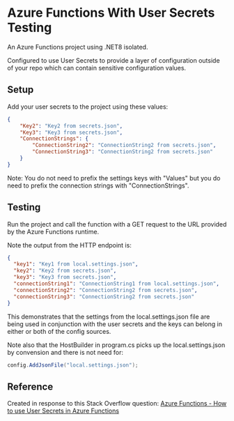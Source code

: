 ﻿# Azure Functions With User Secrets Testing
An Azure Functions project using .NET8 isolated.

Configured to use User Secrets to provide a layer of configuration outside of your repo which can contain sensitive configuration values.

## Setup
Add your user secrets to the project using these values:
```json
{
    "Key2": "Key2 from secrets.json",
    "Key3": "Key3 from secrets.json",
    "ConnectionStrings": {
        "ConnectionString2": "ConnectionString2 from secrets.json",
        "ConnectionString3": "ConnectionString2 from secrets.json"
    }
}
```

Note: You do not need to prefix the settings keys with "Values" but you do need to prefix the connection strings with "ConnectionStrings". 

## Testing
Run the project and call the function with a GET request to the URL provided by the Azure Functions runtime.

Note the output from the HTTP endpoint is:

```json
{
  "key1": "Key1 from local.settings.json",
  "key2": "Key2 from secrets.json",
  "key3": "Key3 from secrets.json",
  "connectionString1": "ConnectionString1 from local.settings.json",
  "connectionString2": "ConnectionString2 from secrets.json",
  "connectionString3": "ConnectionString2 from secrets.json"
}
```

This demonstrates that the settings from the local.settings.json file are being used in conjunction with the user secrets and the keys can belong in either or both of the config sources.

Note also that the HostBuilder in program.cs picks up the local.settings.json by convension and there is not need for:

```csharp
config.AddJsonFile("local.settings.json");
```

## Reference
Created in response to this Stack Overflow question: [Azure Functions - How to use User Secrets in Azure Functions](https://stackoverflow.com/questions/72200094/azure-functions-how-to-use-user-secrets-in-azure-functions)